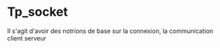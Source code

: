 # Tp_socket
Il s'agit d'avoir des notrions de base sur la connexion, la communication client serveur
